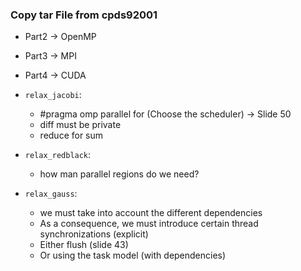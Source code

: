 ### Copy tar File from cpds92001

+ Part2 -> OpenMP
+ Part3 -> MPI
+ Part4 -> CUDA
 
+ `relax_jacobi`:
    - #pragma omp parallel for (Choose the scheduler) -> Slide 50
    - diff must be private
    - reduce for sum

+ `relax_redblack`:
    - how man parallel regions do we need?

+ `relax_gauss`:
    - we must take into account the different dependencies
    - As a consequence, we must introduce certain thread synchronizations (explicit)
    - Either flush (slide 43)
    - Or using the task model (with dependencies)

